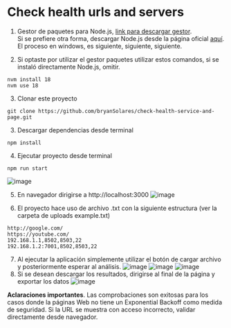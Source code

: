 # Check health urls and servers

1. Gestor de paquetes para Node.js, [link para descargar gestor](https://github.com/nvm-sh/nvm).   
Si se prefiere otra forma, descargar Node.js desde la página oficial [aquí](https://nodejs.org/en). El proceso en windows, es siguiente, siguiente, siguiente.

3. Si optaste por utilizar el gestor paquetes utilizar estos comandos, si se instaló directamente Node.js, omitir.

```
nvm install 18
nvm use 18
```

3. Clonar este proyecto

```
git clone https://github.com/bryanSolares/check-health-service-and-page.git
```

3. Descargar dependencias desde terminal

```
npm install
```

4. Ejecutar proyecto desde terminal

```
npm run start
```
![image](https://github.com/bryanSolares/check-health-service-and-page/assets/29617705/ae308806-6caf-4066-a7cd-9dbcc50f09be)


5. En navegador dirigirse a http://localhost:3000
   ![image](https://github.com/bryanSolares/check-health-service-and-page/assets/29617705/43aa130e-1aa4-4b5c-b09a-4ea465f56b64)

6. El proyecto hace uso de archivo .txt con la siguiente estructura (ver la carpeta de uploads example.txt)

```
http://google.com/
https://youtube.com/
192.168.1.1,8502,8503,22
192.168.1.2:7001,8502,8503,22
```

7. Al ejecutar la aplicación simplemente utilizar el botón de cargar archivo y posteriormente esperar al análisis.
   ![image](https://github.com/bryanSolares/check-health-service-and-page/assets/29617705/e3d98bfb-6ab7-45a9-bc91-5642bebb8403)
   ![image](https://github.com/bryanSolares/check-health-service-and-page/assets/29617705/c6563eb4-09f8-4a02-9f29-7817220a8ced)
   ![image](https://github.com/bryanSolares/check-health-service-and-page/assets/29617705/27bb453d-24fe-4555-9aa6-1b9e4e053cd7)
8. Si se desean descargar los resultados, dirigirse al final de la página y exportar los datos
   ![image](https://github.com/bryanSolares/check-health-service-and-page/assets/29617705/dc8114e1-d9d2-4218-a09e-aa5c44e6bfbd)

**Aclaraciones importantes**.
Las comprobaciones son exitosas para los casos donde la páginas Web no tiene un Exponential Backoff como medida de seguridad. Si la URL se muestra con acceso incorrecto, validar directamente desde navegador.

